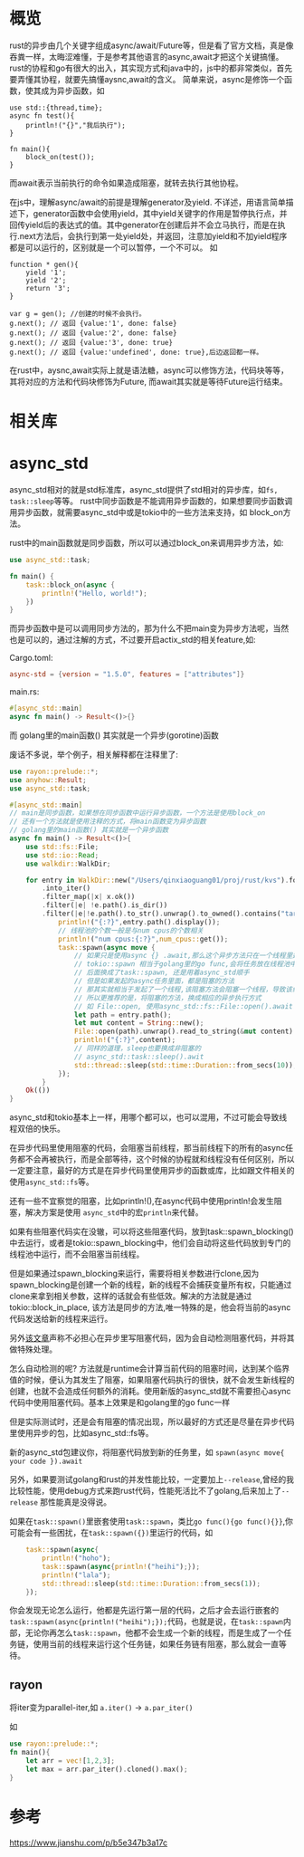 概览
====

rust的异步由几个关键字组成async/await/Future等，但是看了官方文档，真是像吞粪一样，太晦涩难懂，于是参考其他语言的async,await才把这个关键搞懂。
rust的协程和go有很大的出入，其实现方式和java中的，js中的都非常类似，首先要弄懂其协程，就要先搞懂aysnc,await的含义。
简单来说，async是修饰一个函数，使其成为异步函数，如

``` {.rust}
use std::{thread,time};
async fn test(){
    println!("{}","我后执行");
}

fn main(){
    block_on(test());
}
```

而await表示当前执行的命令如果造成阻塞，就转去执行其他协程。

在js中，理解async/await的前提是理解generator及yield.
不详述，用语言简单描述下，generator函数中会使用yield，其中yield关键字的作用是暂停执行点，并回传yield后的表达式的值。其中generator在创建后并不会立马执行，而是在执行.next方法后，会执行到第一处yield处，并返回，注意加yield和不加yield程序都是可以运行的，区别就是一个可以暂停，一个不可以。
如

``` {.javascript org-language="js"}
function * gen(){
    yield '1';
    yield '2';
    return '3';
}

var g = gen(); //创建的时候不会执行。
g.next(); // 返回 {value:'1', done: false}
g.next(); // 返回 {value:'2', done: false}
g.next(); // 返回 {value:'3', done: true}
g.next(); // 返回 {value:'undefined', done: true},后边返回都一样。
```

在rust中，aysnc,await实际上就是语法糖，async可以修饰方法，代码块等等，其将对应的方法和代码块修饰为Future, 而await其实就是等待Future运行结束。

相关库
======

# async_std
async_std相对的就是std标准库，async_std提供了std相对的异步库，如`fs, task::sleep`等等。
rust中同步函数是不能调用异步函数的，如果想要同步函数调用异步函数，就需要async_std中或是tokio中的一些方法来支持，如 block_on方法。

rust中的main函数就是同步函数，所以可以通过block_on来调用异步方法，如:
``` rust
use async_std::task;

fn main() {
    task::block_on(async {
        println!("Hello, world!");
    })
}
```
而异步函数中是可以调用同步方法的，那为什么不把main变为异步方法呢，当然也是可以的，通过注解的方式，不过要开启actix_std的相关feature,如:

Cargo.toml:
```toml
async-std = {version = "1.5.0", features = ["attributes"]}
```

main.rs:
```rust
#[async_std::main]
async fn main() -> Result<()>{}
```
而 golang里的main函数() 其实就是一个异步(gorotine)函数

废话不多说，举个例子，相关解释都在注释里了:
```rust
use rayon::prelude::*;
use anyhow::Result;
use async_std::task;

#[async_std::main]
// main是同步函数，如果想在同步函数中运行异步函数，一个方法是使用block_on
// 还有一个方法就是使用注释的方式，将main函数变为异步函数
// golang里的main函数() 其实就是一个异步函数
async fn main() -> Result<()>{
    use std::fs::File;
    use std::io::Read;
    use walkdir::WalkDir;

    for entry in WalkDir::new("/Users/qinxiaoguang01/proj/rust/kvs").follow_links(true)
        .into_iter()
        .filter_map(|x| x.ok())
        .filter(|e| !e.path().is_dir())
        .filter(|e|!e.path().to_str().unwrap().to_owned().contains("target")){
            println!("{:?}",entry.path().display());
            // 线程池的个数一般是与num cpus的个数相关
            println!("num cpus:{:?}",num_cpus::get());
            task::spawn(async move {
                // 如果只是使用async {} .await,那么这个异步方法只在一个线程里运行
                // tokio::spawn 相当于golang里的go func,会将任务放在线程池中运行，但并不等于，golang里的gorotine是绿色线程
                // 后面换成了task::spawn, 还是用着async_std顺手
                // 但是如果发起的async任务里面，都是阻塞的方法
                // 那其实就相当于发起了一个线程,该阻塞方法会阻塞一个线程，导致该线程无法继续运行其他async代码
                // 所以更推荐的是，将阻塞的方法，换成相应的异步执行方式
                // 如 File::open, 使用async_std::fs::File::open().await
                let path = entry.path();
                let mut content = String::new();
                File::open(path).unwrap().read_to_string(&mut content).unwrap();
                println!("{:?}",content);
                // 同样的道理，sleep也要换成非阻塞的
                // async_std::task::sleep().awit
                std::thread::sleep(std::time::Duration::from_secs(10));
            });
        }
    Ok(())
}
```
async_std和tokio基本上一样，用哪个都可以，也可以混用，不过可能会导致线程双倍的快乐。

在异步代码里使用阻塞的代码，会阻塞当前线程，那当前线程下的所有的async任务都不会再被执行，而是全部等待，这个时候的协程就和线程没有任何区别，所以一定要注意，最好的方式是在异步代码里使用异步的函数或库，比如跟文件相关的使用`async_std::fs`等。

还有一些不宜察觉的阻塞，比如println!(),在async代码中使用println!会发生阻塞，解决方案是使用 `async_std`中的宏`println`来代替。

如果有些阻塞代码实在没辙，可以将这些阻塞代码，放到task::spawn_blocking()中去运行，或者是tokio::spawn_blocking中，他们会自动将这些代码放到专门的线程池中运行，而不会阻塞当前线程。

但是如果通过spawn_blocking来运行，需要将相关参数进行clone,因为spawn_blocking是创建一个新的线程，新的线程不会捕获变量所有权，只能通过clone来拿到相关参数，这样的话就会有些低效。解决的方法就是通过tokio::block_in_place, 该方法是同步的方法,唯一特殊的是，他会将当前的async代码发送给新的线程来运行。

另外[该文章](https://async.rs/blog/stop-worrying-about-blocking-the-new-async-std-runtime/)声称不必担心在异步里写阻塞代码，因为会自动检测阻塞代码，并将其做特殊处理。

怎么自动检测的呢? 方法就是runtime会计算当前代码的阻塞时间，达到某个临界值的时候，便认为其发生了阻塞，如果阻塞代码执行的很快，就不会发生新线程的创建，也就不会造成任何额外的消耗。使用新版的async_std就不需要担心async代码中使用阻塞代码。基本上效果是和golang里的go func一样

但是实际测试时，还是会有阻塞的情况出现，所以最好的方式还是尽量在异步代码里使用异步的包，比如async_std::fs等。

新的async_std包建议你，将阻塞代码放到新的任务里，如 `spawn(async move{ your code }).await`

另外，如果要测试golang和rust的并发性能比较，一定要加上`--release`,曾经的我比较性能，使用debug方式来跑rust代码，性能死活比不了golang,后来加上了`--release` 那性能真是没得说。
  
如果在`task::spawn()`里嵌套使用`task::spawn`，类比`go func(){go func(){}}`,你可能会有一些困扰，在`task::spawn({})`里运行的代码，如 
```rust
    task::spawn(async{
        println!("hoho");
        task::spawn(async{println!("heihi");});
        println!("lala");
        std::thread::sleep(std::time::Duration::from_secs(1));
    });
```
你会发现无论怎么运行，他都是先运行第一层的代码，之后才会去运行嵌套的`task::spawn(async{println!("heihi");});`代码，也就是说，在`task::spawn`内部，无论你再怎么`task::spawn`，他都不会生成一个新的线程，而是生成了一个任务链，使用当前的线程来运行这个任务链，如果任务链有阻塞，那么就会一直等待。

rayon
-----
将iter变为parallel-iter,如 `a.iter()` -> `a.par_iter()`

如
```rust
use rayon::prelude::*;
fn main(){
	let arr = vec![1,2,3];
	let max = arr.par_iter().cloned().max();
}
```

参考
====

<https://www.jianshu.com/p/b5e347b3a17c>
